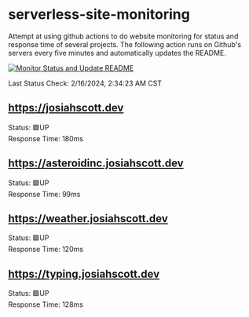# serverless-site-monitoring
Attempt at using github actions to do website monitoring for status and response time of several projects. The following action runs on Github's servers every five minutes and automatically updates the README.  

[![Monitor Status and Update README](https://github.com/JosiahSco/serverless-site-monitoring/actions/workflows/monitor.yaml/badge.svg)](https://github.com/JosiahSco/serverless-site-monitoring/actions/workflows/monitor.yaml)

Last Status Check: 2/16/2024, 2:34:23 AM CST

## https://josiahscott.dev
Status: 🟩UP  
Response Time: 180ms

## https://asteroidinc.josiahscott.dev
Status: 🟩UP  
Response Time: 99ms

## https://weather.josiahscott.dev
Status: 🟩UP  
Response Time: 120ms

## https://typing.josiahscott.dev
Status: 🟩UP  
Response Time: 128ms

